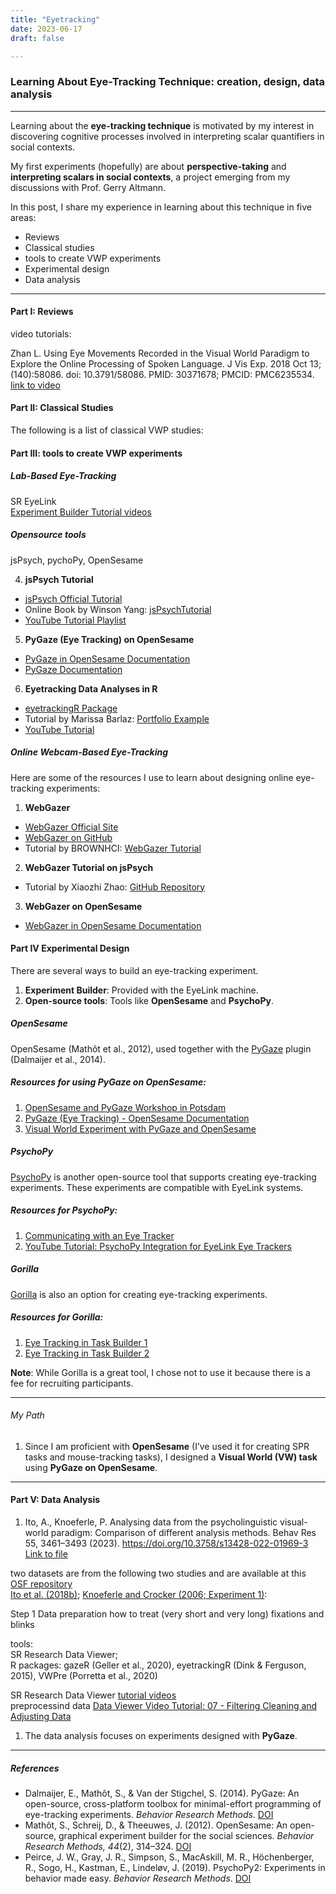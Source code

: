 ```yaml
---
title: "Eyetracking"
date: 2023-06-17
draft: false

---
```



### Learning About Eye-Tracking Technique: creation, design, data analysis
---
Learning about the **eye-tracking technique** is motivated by my interest in discovering cognitive processes involved in interpreting scalar quantifiers in social contexts.

My first experiments (hopefully) are about **perspective-taking** and **interpreting scalars in social contexts**, a project emerging from my discussions with Prof. Gerry Altmann.

In this post, I share my experience in learning about this technique in five areas:
- Reviews
- Classical studies
- tools to create VWP experiments
- Experimental design
- Data analysis

---

#### Part I: Reviews   





video tutorials:

Zhan L. Using Eye Movements Recorded in the Visual World Paradigm to Explore the Online Processing of Spoken Language. J Vis Exp. 2018 Oct 13;(140):58086. doi: 10.3791/58086. PMID: 30371678; PMCID: PMC6235534.
[link to video](https://app.jove.com/v/58086/using-eye-movements-recorded-visual-world-paradigm-to-explore-online)

#### Part II: Classical Studies

The following is a list of classical VWP studies:  






#### Part III: tools to create VWP experiments

  ##### Lab-Based Eye-Tracking 
   SR EyeLink   
   [Experiment Builder Tutorial videos](https://www.youtube.com/watch?v=qCMgHiGbWN4)



 
  ##### Opensource tools
  jsPsych, pychoPy, OpenSesame  
  
   4. **jsPsych Tutorial**  
   - [jsPsych Official Tutorial](https://www.jspsych.org/7.0/tutorials/hello-world/)  
   - Online Book by Winson Yang: [jsPsychTutorial](https://winsonfzyang.github.io/jsPsychTutorial/)  
   - [YouTube Tutorial Playlist](https://www.youtube.com/playlist?list=PLtdKTIOUlb42qG962wz30fzlUMibJCGQW)  

   5. **PyGaze (Eye Tracking) on OpenSesame**  
   - [PyGaze in OpenSesame Documentation](https://osdoc.cogsci.nl/3.3/manual/eyetracking/pygaze/)  
   - [PyGaze Documentation](http://www.pygaze.org/docs/)  

  6. **Eyetracking Data Analyses in R**  
   - [eyetrackingR Package](http://www.eyetracking-r.com/)  
   - Tutorial by Marissa Barlaz: [Portfolio Example](https://marissabarlaz.github.io/portfolio/eyetracking/)  
   - [YouTube Tutorial](https://www.youtube.com/watch?v=CkoJvnWEOxw)  


 ##### Online Webcam-Based Eye-Tracking  
  Here are some of the resources I use to learn about designing online eye-tracking experiments:

   1. **WebGazer**  
   - [WebGazer Official Site](https://webgazer.cs.brown.edu)  
   - [WebGazer on GitHub](https://github.com/brownhci/WebGazer)  
   - Tutorial by BROWNHCI: [WebGazer Tutorial](https://github.com/brownhci/WebGazer/wiki/Tutorial)  

   2. **WebGazer Tutorial on jsPsych**  
   - Tutorial by Xiaozhi Zhao: [GitHub Repository](https://github.com/xiaozhi2/webgazertutorial)  

   3. **WebGazer on OpenSesame**  
   - [WebGazer in OpenSesame Documentation](https://osdoc.cogsci.nl/3.3/manual/eyetracking/webgazer/)  


#### Part IV Experimental Design

There are several ways to build an eye-tracking experiment.  
1. **Experiment Builder**: Provided with the EyeLink machine.  
2. **Open-source tools**: Tools like **OpenSesame** and **PsychoPy**.

##### OpenSesame  
OpenSesame (Mathôt et al., 2012), used together with the [PyGaze](http://www.pygaze.org) plugin (Dalmaijer et al., 2014).  

##### Resources for using PyGaze on OpenSesame:
1. [OpenSesame and PyGaze Workshop in Potsdam](https://www.pygaze.org/2018/07/opensesame-and-pygaze-workshop-potsdam/)  
2. [PyGaze (Eye Tracking) - OpenSesame Documentation](https://osdoc.cogsci.nl/3.2/manual/eyetracking/pygaze/)  
3. [Visual World Experiment with PyGaze and OpenSesame](https://osdoc.cogsci.nl/3.3/tutorials/visual-world/)

##### PsychoPy  
[PsychoPy](https://psychopy.org/index.html) is another open-source tool that supports creating eye-tracking experiments. These experiments are compatible with EyeLink systems.

##### Resources for PsychoPy:
1. [Communicating with an Eye Tracker](https://psychopy.org/hardware/eyeTracking.html)  
2. [YouTube Tutorial: PsychoPy Integration for EyeLink Eye Trackers](https://www.youtube.com/watch?v=1tLJHVktrEk)

##### Gorilla  
[Gorilla](https://app.gorilla.sc/login) is also an option for creating eye-tracking experiments.

##### Resources for Gorilla:
1. [Eye Tracking in Task Builder 1](https://support.gorilla.sc/support/tools/legacy-tools/task-builder-1/eye-tracking#overview)  
2. [Eye Tracking in Task Builder 2](https://support.gorilla.sc/support/tools/task-builder-2/eye-tracking#overview)

**Note**: While Gorilla is a great tool, I chose not to use it because there is a fee for recruiting participants.

---

###### My Path
1. Since I am proficient with **OpenSesame** (I’ve used it for creating SPR tasks and mouse-tracking tasks), I designed a **Visual World (VW) task** using **PyGaze on OpenSesame**.

---

#### Part V: Data Analysis

1. Ito, A., Knoeferle, P. Analysing data from the psycholinguistic visual-world paradigm: Comparison of different analysis methods. Behav Res 55, 3461–3493 (2023). https://doi.org/10.3758/s13428-022-01969-3 [Link to file](https://link.springer.com/article/10.3758/s13428-022-01969-3)
 
two datasets are from the following two studies and are available at this [OSF repository](https://osf.io/tzn8u/)   
[Ito et al. (2018b)](https://www.sciencedirect.com/science/article/pii/S0749596X17300633?via%3Dihub); [Knoeferle and Crocker (2006; Experiment 1)](https://onlinelibrary.wiley.com/doi/10.1207/s15516709cog0000_65):

Step 1 Data preparation
how to treat (very short and very long) fixations and blinks

tools:  
SR Research Data Viewer;   
R packages: gazeR (Geller et al., 2020), eyetrackingR (Dink & Ferguson, 2015), VWPre (Porretta et al., 2020)  

SR Research Data Viewer [tutorial videos](https://www.youtube.com/watch?v=pM_dxz-G_ic)  
preprocessind data [Data Viewer Video Tutorial: 07 - Filtering Cleaning and Adjusting Data](https://www.youtube.com/watch?v=DpOeGKF9YeY)






1. The data analysis focuses on experiments designed with **PyGaze**.   


---

##### References
- Dalmaijer, E., Mathôt, S., & Van der Stigchel, S. (2014). PyGaze: An open-source, cross-platform toolbox for minimal-effort programming of eye-tracking experiments. *Behavior Research Methods*. [DOI](https://doi.org/10.3758/s13428-013-0422-2)  
- Mathôt, S., Schreij, D., & Theeuwes, J. (2012). OpenSesame: An open-source, graphical experiment builder for the social sciences. *Behavior Research Methods, 44*(2), 314–324. [DOI](https://doi.org/10.3758/s13428-011-0168-7)  
- Peirce, J. W., Gray, J. R., Simpson, S., MacAskill, M. R., Höchenberger, R., Sogo, H., Kastman, E., Lindeløv, J. (2019). PsychoPy2: Experiments in behavior made easy. *Behavior Research Methods*. [DOI](https://doi.org/10.3758/s13428-018-01193-y)  

